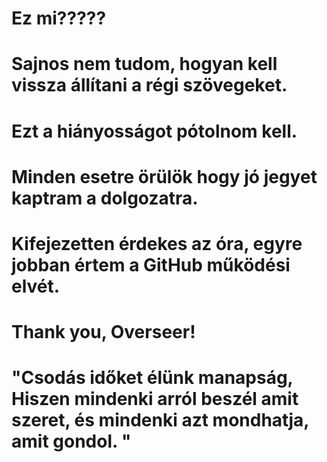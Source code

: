 # Ez mi?????
# Sajnos nem tudom, hogyan kell vissza állítani a régi szövegeket. 
# Ezt a hiányosságot pótolnom kell.
# Minden esetre örülök hogy jó jegyet kaptram a dolgozatra.
# Kifejezetten érdekes az óra, egyre jobban értem a GitHub működési elvét.
# Thank you, Overseer!
# "Csodás időket élünk manapság, Hiszen mindenki arról beszél amit szeret, és mindenki azt mondhatja, amit gondol. "